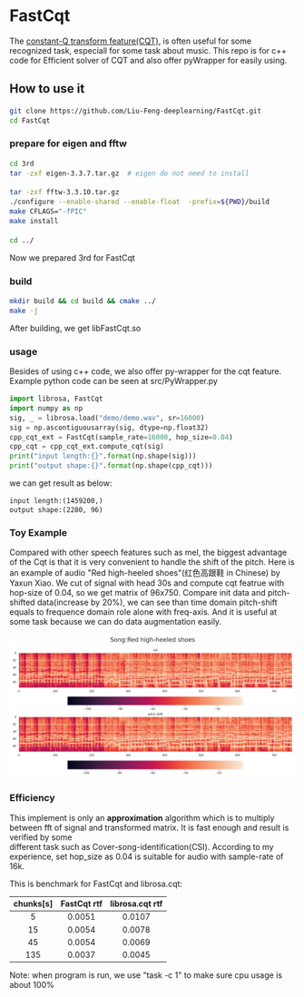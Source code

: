# FastCqt

The [constant-Q transform feature(CQT)](https://en.wikipedia.org/wiki/Constant-Q_transform), is often useful for some recognized task, 
especiall for some task about music.
This repo is for c++ code for Efficient solver of CQT and also offer pyWrapper for easily using.

## How to use it
```bash
git clone https://github.com/Liu-Feng-deeplearning/FastCqt.git 
cd FastCqt
```
### prepare for eigen and fftw
```bash
cd 3rd
tar -zxf eigen-3.3.7.tar.gz  # eigen do not need to install

tar -zxf fftw-3.3.10.tar.gz
./configure --enable-shared --enable-float  -prefix=${PWD}/build 
make CFLAGS="-fPIC"
make install

cd ../
``` 
Now we prepared 3rd for FastCqt

### build
```bash
mkdir build && cd build && cmake ../
make -j
```
After building, we get libFastCqt.so

### usage 

Besides of using c++ code, we also offer py-wrapper for the cqt feature. 
Example python code can be seen at src/PyWrapper.py 

```python
import librosa, FastCqt
import numpy as np
sig, _ = librosa.load("demo/demo.wav", sr=16000)
sig = np.ascontiguousarray(sig, dtype=np.float32)
cpp_cqt_ext = FastCqt(sample_rate=16000, hop_size=0.04)
cpp_cqt = cpp_cqt_ext.compute_cqt(sig)
print("input length:{}".format(np.shape(sig)))
print("output shape:{}".format(np.shape(cpp_cqt)))
```

we can get result as below: 
```text
input length:(1459200,)
output shape:(2280, 96)
```

### Toy Example

Compared with other speech features such as mel, the biggest advantage of the Cqt 
is that it is very convenient to handle the shift of the pitch. Here is an example of audio "Red high-heeled shoes"(红色高跟鞋 in Chinese) by Yaxun Xiao. 
We cut of signal with head 30s and compute cqt featrue with hop-size of 0.04, so we get matrix of 96x750.
Compare init data and pitch-shifted data(increase by 20%), we can see than time domain pitch-shift equals to 
frequence domain role alone with freq-axis. And it is useful at some task because we can do data augmentation easily.
 
<div style="text-align: center"><img src="cqt_pitch.png?raw=true" width="800" /></div>



### Efficiency 

This implement is only an **approximation** algorithm which is to multiply between fft 
of signal and transformed matrix. It is fast enough and result is verified by some  
different task such as Cover-song-identification(CSI). According to my experience, 
set hop_size as 0.04 is suitable for audio with sample-rate of 16k. 

This is benchmark for FastCqt and librosa.cqt:

chunks[s]| FastCqt rtf | librosa.cqt rtf
:---:|:---:|:---:|
5|0.0051|0.0107
15|0.0054|0.0078
45|0.0054|0.0069
135|0.0037|0.0045

Note: when program is run, we use "task -c 1" to make sure cpu usage is about 100%

